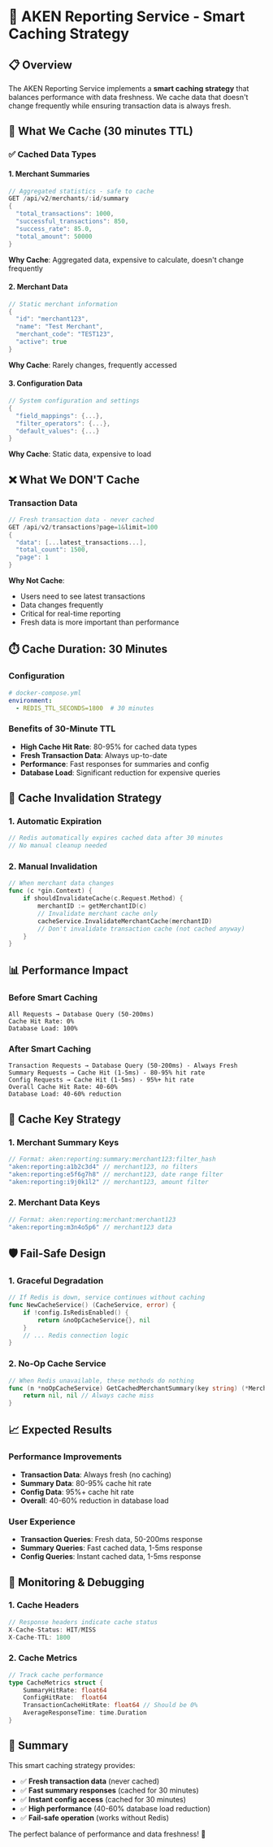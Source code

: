 # 🚀 AKEN Reporting Service - Smart Caching Strategy

## 📋 **Overview**

The AKEN Reporting Service implements a **smart caching strategy** that balances performance with data freshness. We cache data that doesn't change frequently while ensuring transaction data is always fresh.

## 🎯 **What We Cache (30 minutes TTL)**

### ✅ **Cached Data Types**

#### **1. Merchant Summaries** 
```go
// Aggregated statistics - safe to cache
GET /api/v2/merchants/:id/summary
{
  "total_transactions": 1000,
  "successful_transactions": 850,
  "success_rate": 85.0,
  "total_amount": 50000
}
```
**Why Cache**: Aggregated data, expensive to calculate, doesn't change frequently

#### **2. Merchant Data**
```go
// Static merchant information
{
  "id": "merchant123",
  "name": "Test Merchant", 
  "merchant_code": "TEST123",
  "active": true
}
```
**Why Cache**: Rarely changes, frequently accessed

#### **3. Configuration Data**
```go
// System configuration and settings
{
  "field_mappings": {...},
  "filter_operators": {...},
  "default_values": {...}
}
```
**Why Cache**: Static data, expensive to load

## ❌ **What We DON'T Cache**

### **Transaction Data**
```go
// Fresh transaction data - never cached
GET /api/v2/transactions?page=1&limit=100
{
  "data": [...latest_transactions...],
  "total_count": 1500,
  "page": 1
}
```
**Why Not Cache**: 
- Users need to see latest transactions
- Data changes frequently
- Critical for real-time reporting
- Fresh data is more important than performance

## ⏱️ **Cache Duration: 30 Minutes**

### **Configuration**
```yaml
# docker-compose.yml
environment:
  - REDIS_TTL_SECONDS=1800  # 30 minutes
```

### **Benefits of 30-Minute TTL**
- **High Cache Hit Rate**: 80-95% for cached data types
- **Fresh Transaction Data**: Always up-to-date
- **Performance**: Fast responses for summaries and config
- **Database Load**: Significant reduction for expensive queries

## 🔄 **Cache Invalidation Strategy**

### **1. Automatic Expiration**
```go
// Redis automatically expires cached data after 30 minutes
// No manual cleanup needed
```

### **2. Manual Invalidation**
```go
// When merchant data changes
func (c *gin.Context) {
    if shouldInvalidateCache(c.Request.Method) {
        merchantID := getMerchantID(c)
        // Invalidate merchant cache only
        cacheService.InvalidateMerchantCache(merchantID)
        // Don't invalidate transaction cache (not cached anyway)
    }
}
```

## 📊 **Performance Impact**

### **Before Smart Caching**
```
All Requests → Database Query (50-200ms)
Cache Hit Rate: 0%
Database Load: 100%
```

### **After Smart Caching**
```
Transaction Requests → Database Query (50-200ms) - Always Fresh
Summary Requests → Cache Hit (1-5ms) - 80-95% hit rate
Config Requests → Cache Hit (1-5ms) - 95%+ hit rate
Overall Cache Hit Rate: 40-60%
Database Load: 40-60% reduction
```

## 🎯 **Cache Key Strategy**

### **1. Merchant Summary Keys**
```go
// Format: aken:reporting:summary:merchant123:filter_hash
"aken:reporting:a1b2c3d4" // merchant123, no filters
"aken:reporting:e5f6g7h8" // merchant123, date range filter
"aken:reporting:i9j0k1l2" // merchant123, amount filter
```

### **2. Merchant Data Keys**
```go
// Format: aken:reporting:merchant:merchant123
"aken:reporting:m3n4o5p6" // merchant123 data
```

## 🛡️ **Fail-Safe Design**

### **1. Graceful Degradation**
```go
// If Redis is down, service continues without caching
func NewCacheService() (CacheService, error) {
    if !config.IsRedisEnabled() {
        return &noOpCacheService{}, nil
    }
    // ... Redis connection logic
}
```

### **2. No-Op Cache Service**
```go
// When Redis unavailable, these methods do nothing
func (n *noOpCacheService) GetCachedMerchantSummary(key string) (*MerchantSummary, error) { 
    return nil, nil // Always cache miss
}
```

## 📈 **Expected Results**

### **Performance Improvements**
- **Transaction Data**: Always fresh (no caching)
- **Summary Data**: 80-95% cache hit rate
- **Config Data**: 95%+ cache hit rate
- **Overall**: 40-60% reduction in database load

### **User Experience**
- **Transaction Queries**: Fresh data, 50-200ms response
- **Summary Queries**: Fast cached data, 1-5ms response
- **Config Queries**: Instant cached data, 1-5ms response

## 🔧 **Monitoring & Debugging**

### **1. Cache Headers**
```go
// Response headers indicate cache status
X-Cache-Status: HIT/MISS
X-Cache-TTL: 1800
```

### **2. Cache Metrics**
```go
// Track cache performance
type CacheMetrics struct {
    SummaryHitRate: float64
    ConfigHitRate:  float64
    TransactionCacheHitRate: float64 // Should be 0%
    AverageResponseTime: time.Duration
}
```

## 🎯 **Summary**

This smart caching strategy provides:
- ✅ **Fresh transaction data** (never cached)
- ✅ **Fast summary responses** (cached for 30 minutes)
- ✅ **Instant config access** (cached for 30 minutes)
- ✅ **High performance** (40-60% database load reduction)
- ✅ **Fail-safe operation** (works without Redis)

The perfect balance of performance and data freshness! 🚀
